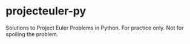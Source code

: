 # projecteuler-py
Solutions to Project Euler Problems in Python.
For practice only. Not for spoiling the problem.